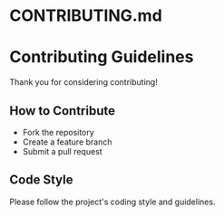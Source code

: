 # CONTRIBUTING.md

# Contributing Guidelines

Thank you for considering contributing!

## How to Contribute
- Fork the repository
- Create a feature branch
- Submit a pull request

## Code Style
Please follow the project's coding style and guidelines.
